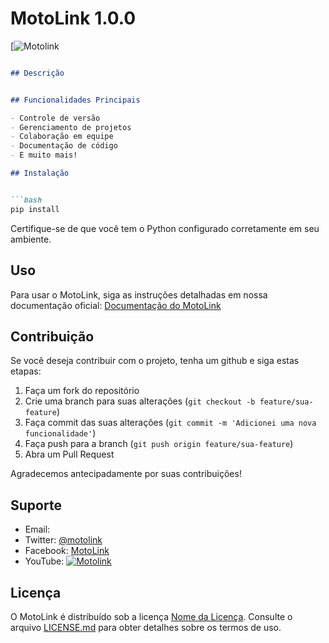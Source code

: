 
# MotoLink 1.0.0


[![Motolink](https://lh3.googleusercontent.com/pw/AP1GczPYlBzPvctA7ATkzkx6bdWvgTuDfDWgjj61Vdr6Y3T9zA0k44UzX2dUfL23in2kch0yk-uQ5lUeszwLo-7hyR2Rf4wIptfFTaScInLu0e0vqB3zElXWmNl5RvHvKw3GdDyghgy5lt7wOq9HTuXdNrHCIJzgVPi76h2FHbvvG6zcegytbfi90q9xddg3yH_1r5CFxcm887gFgfYCBHEMIt_W1-lYai0QsBuhYvUfjJPMLDEs5dBfV1jf8ZzhZPERm9d3YQmmYXkVK-ewSYWYCnt0S04T2MQU-Pg2lndeOrwN14-7NLMR9r4iF1pBA5eOXF_e_1LwzIPcbMtOOUqHNU4v_sU-E3mWYmibzbj2FvzUx806ZObHhrMR59om018D-XYKX1WS3VRUExQp-hkff4myiWgXe7L65CbJLDyeOSAxmLPOWxrhRz21lyva-l4j9zndKMubwEu69QKnQEk-uHBQes0M02WhqCufCPjGoFUoI7HcIBN2RmhA-ET3C1KpBfdEuI2khYkRsmUZJ7WUmH3mB-isdtZSxzoFOZb4ocvgRs6OcyP2rC5ECd7alJXzKo1qEnS7CthXSKVlMVoiw_J9zOay8Azcdhksftix733aRDMaNFBToWwHqPUBxkZBUY9FUtIX_UKrMq6aHrZyXfRTsH7bNsDMcIzb5bfYZjoP9yvn24gPVO_wGLbeb-YqWyzSjUoluV2eJ82Ws-4ZIiB8_L4vFjYNxsRGH3rl-ZnZZOvrVajxb8lFmTXCn4m-7-8TJ6tk21sylyMxVYIey3X7UDMzvmGhQ38LnlQ7lvvp6408x3Aax9Oir5Fga-8p1bXYzsfINShV4nEZPvef6eOYtFwBBsJd8QMHdhD725K_aP-suVjexayB-lv3dgG7DgbZGcU9ghEZTuq-yWS98s8hPDLkgZBnvaJv6RN2vo3ogwvMabVC7WjhvmZ9HOr8cYY9pHWbzXYgAGWWMUTId7x-w2s55K5dUBNTT590RjgdoyolS3eiG49Tj1iXpvImhmPl=w711-h711-s-no-gm?authuser=1)

```markdown

## Descrição


## Funcionalidades Principais

- Controle de versão
- Gerenciamento de projetos
- Colaboração em equipe
- Documentação de código
- E muito mais!

## Instalação


```bash
pip install 
```

Certifique-se de que você tem o Python configurado corretamente em seu ambiente.

## Uso

Para usar o MotoLink, siga as instruções detalhadas em nossa documentação oficial: [Documentação do MotoLink](https://teste.readthedocs.io)

## Contribuição

Se você deseja contribuir com o projeto, tenha um github e siga estas etapas:

1. Faça um fork do repositório
2. Crie uma branch para suas alterações (`git checkout -b feature/sua-feature`)
3. Faça commit das suas alterações (`git commit -m 'Adicionei uma nova funcionalidade'`)
4. Faça push para a branch (`git push origin feature/sua-feature`)
5. Abra um Pull Request

Agradecemos antecipadamente por suas contribuições!

## Suporte

- Email: 
- Twitter: [@motolink](https://twitter.com/)
- Facebook: [MotoLink](https://www.facebook.com/)
- YouTube: [![Motolink](https://img.shields.io/static/v1?label=subscribe&logo=youtube&logoColor=ff0000&color=brightgreen&message=2k)](https://www.youtube.com/c/KivyMD)

## Licença

O MotoLink é distribuído sob a licença [Nome da Licença](LICENSE.md). Consulte o arquivo [LICENSE.md](LICENSE.md) para obter detalhes sobre os termos de uso.

```

